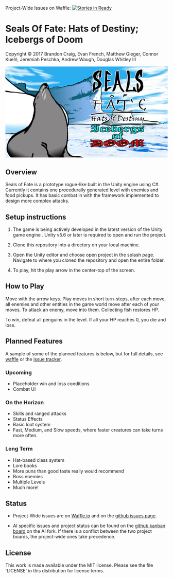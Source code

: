 Project-Wide Issues on Waffle: [![Stories in Ready](https://badge.waffle.io/legitbiz/SealsOfFate.svg?label=ready&title=Ready)](http://waffle.io/legitbiz/SealsOfFate)

# Seals Of Fate: Hats of Destiny; Icebergs of Doom

Copyright © 2017 Brandon Craig, Evan French, Matthew Gieger, Connor Kuehl, Jeremiah Peschka, Andrew Waugh, Douglas Whitley III

![](/Assets/UI/SoF%20Title.png)

## Overview

Seals of Fate is a prototype rogue-like built in the Unity engine using C#. Currently it contains one procedurally generated level with enemies and food pickups. It has basic combat in with the framework implemented to design more complex attacks.

## Setup instructions

1. The game is being actively developed in the latest version of the Unity game engine . Unity v5.6 or later is required to open and run the project.

1. Clone this repository into a directory on your local machine.

1. Open the Unity editor and choose open project in the splash page. Navigate to where you cloned the repository and open the entire folder.

1.  To play, hit the play arrow in the center-top of the screen.

## How to Play

Move with the arrow keys. Play moves in short turn-steps, after each move, all enemies and other entities in the game world move after each of your moves. To attack an enemy, move into them. Collecting fish restores HP.

To win, defeat all penguins in the level. If all your HP reaches 0, you die and lose.

## Planned Features
A sample of some of the planned features is below, but for full details, see [waffle](http://waffle.io/legitbiz/SealsOfFate) or the [issue tracker](https://github.com/legitbiz/SealsOfFate/issues).

### Upcoming

* Placeholder win and loss conditions
* Combat UI

### On the Horizon

* Skills and ranged attacks
* Status Effects
* Basic loot system
* Fast, Medium, and Slow speeds, where faster creatures can take turns more often.

### Long Term

* Hat-based class system
* Lore books
* More puns than good taste really would recommend
* Boss enemies
* Multiple Levels
* Much more!

## Status

* Project-Wide issues are on [Waffle.io](http://waffle.io/legitbiz/SealsOfFate) and on the [github issues page](https://github.com/legitbiz/SealsOfFate/issues).

* AI specific issues and project status can be found on the [github kanban board](https://github.com/Zonr0/SealsOfFate/projects/1) on the AI fork. If there is a conflict between the two project boards, the project-wide ones take precedence.

## License

This work is made available under the MIT license. Please see the file 'LICENSE' in this distribution for license terms.

